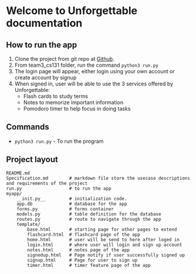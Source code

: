 # Welcome to Unforgettable documentation

## How to run the app
1. Clone the project from git repo at [Github](https://github.com/anhquangsjsu/team3_cs131).
2. From team3_cs131 folder, run the command  `python3 run.py`
3. The login page will appear, either login using your own account or create account by signup
4. When signed in, user will be able to use the 3 services offered by Unforgettable: 
    * Flash cards to study terms
    * Notes to memorize important information
    * Pomodoro timer to help focus in doing tasks 
## Commands

* `python3 run.py` - To run the program

## Project layout
    README.md
    Specification.md        # markdown file store the usecase descriptions and requirements of the project
    run.py                  # to run the app
    myapp/
        __init.py__         # initialization code.
        app.db              # database for the app
        forms.py            # forms container
        models.py           # table definition for the database
        routes.py           # route to navigate through the app
        template/
            base.html       # starting page for other pages to extend
            flashcard.html  # flashcard page of the app
            home.html       # user will be send to here after loged in
            login.html      # where user will login and sign up account
            notes.html      # notes page of the app
            signedup.html   # Page notify if user successfully signed up 
            signup.html     # Page for user to sign up
            timer.html      # timer feature page of the app

